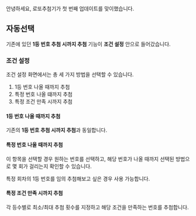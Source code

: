 안녕하세요, 로또추첨기가 첫 번째 업데이트를 맞이했습니다.

## 자동선택

기존에 있던 **1등 번호 추첨 시까지 추첨** 기능이
**조건 설정** 안으로 들어갔습니다.

### 조건 설정

조건 설정 화면에서는 총 세 가지 방법을 선택할 수 있습니다.

1. 1등 번호 나올 때까지 추첨
2. 특정 번호 나올 떄까지 추첨
3. 특정 조건 만족 시까지 추첨

#### 1등 번호 나올 때까지 추첨

기존의 **1등 번호 추첨 시까지 추첨**과 동일합니다.

#### 특정 번호 나올 때까지 추첨

이 항목을 선택할 경우 원하는 번호를 선택하고, 해당 번호가 나올 때까지
선택된 방법으로 몇 회가 걸리는지 확인할 수 있습니다.

특정 회차의 1등 번호를 임의 추첨해보고 싶은 경우 사용 가능합니다.

#### 특정 조건 만족 시까지 추첨

각 등수별로 최소/최대 추첨 횟수를 지정하고
해당 조건을 만족하는 번호를 추첨합니다.
